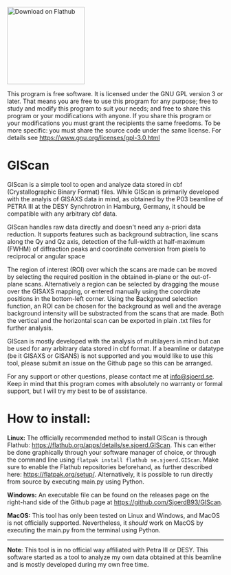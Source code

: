 <a href='https://flathub.org/apps/details/se.sjoerd.GIScan'><img width='180' alt='Download on Flathub' src='https://flathub.org/assets/badges/flathub-badge-en.svg'/></a>


This program is free software.
It is licensed under the GNU GPL version 3 or later.
That means you are free to use this program for any purpose;
free to study and modify this program to suit your needs;
and free to share this program or your modifications with anyone.
If you share this program or your modifications
you must grant the recipients the same freedoms.
To be more specific: you must share the source code under the same license.
For details see https://www.gnu.org/licenses/gpl-3.0.html

# GIScan
GIScan is a simple tool to open and analyze data stored in cbf (Crystallographic Binary Format) files. While
GIScan is primarily developed with the analyis of GISAXS data in mind, as obtained by the P03 beamline of PETRA
III at the DESY Synchrotron in Hamburg, Germany, it should be compatible with any arbitrary cbf data.

GIScan handles raw data directly and doesn't need any a-priori data reduction. It supports features such as
background subtraction, line scans along the Qy and Qz axis, detection of the full-width at half-maximum (FWHM)
of diffraction peaks and coordinate conversion from pixels to reciprocal or angular space
      
The region of interest (ROI) over which the scans are made can be moved by selecting the required position in the obtained in-plane or the out-of-plane scans. Alternatively a region can be selected by dragging the mouse over the GISAXS mapping, or entered manually using the coordinate positions in the bottom-left corner. Using the Background selection function, an ROI can be chosen for the background as well and the average background intensity will be substracted from the scans that are made. Both the vertical and the horizontal scan can be exported in plain .txt files for further analysis. 

GIScan is mostly developed with the analysis of multilayers in mind but can be used for any arbitrary data stored
in cbf format. If a beamline or datatype (be it GISAXS or GISANS) is not supported and you would like to use this
tool, please submit an issue on the Github page so this can be arranged.
      
For any support or other questions, please contact me at info@sjoerd.se. Keep in mind that this program comes with 
absolutely no warranty or formal support, but I will try my best to be of assistance.  

# How to install: 

**Linux:** The officially recommended method to install GIScan is through Flathub: https://flathub.org/apps/details/se.sjoerd.GIScan. This can either be done graphically through your software manager of choice, or through the command line using `flatpak install flathub se.sjoerd.GIScan`. Make sure to enable the Flathub repositories beforehand, as further described here: https://flatpak.org/setup/. Alternatively, it is possible to run directly from source by executing main.py using Python. 

**Windows:** An executable file can be found on the releases page on the right-hand side of the Github page at https://github.com/SjoerdB93/GIScan. 

**MacOS:** This tool has only been tested on Linux and Windows, and MacOS is not officially supported. Nevertheless, it *should* work on MacOS by executing the main.py from the terminal using Python. 

------------------------------------------------------------
**Note**: This tool is in no official way affiliated with Petra III or DESY. This software started as a tool to analyze my own data obtained at this beamline and is mostly developed during my own free time.
